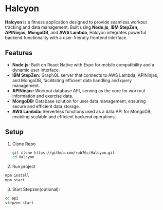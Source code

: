 # Halcyon

**Halcyon** is a fitness application designed to provide seamless workout tracking and data management. Built using **Node.js**, **IBM StepZen**, **APINinjas**, **MongoDB**, and **AWS Lambda**, Halcyon integrates powerful backend functionality with a user-friendly frontend interface.

## Features

- **Node.js:** Built on React Native with Expo for mobile compatibility and a dynamic user interface.
- **IBM StepZen:** GraphQL server that connects to AWS Lambda, APINinjas, and MongoDB, facilitating efficient data handling and query management.
- **APINinjas:** Workout database API, serving as the core for workout information and exercise data.
- **MongoDB:** Database solution for user data management, ensuring secure and efficient data storage.
- **AWS Lambda:** Serverless functions used as a data API for MongoDB, enabling scalable and efficient backend operations.

## Setup

1. Clone Repo
   ```bash
   git clone https://github.com/rob76c/Halcyon.git
   cd Halcyon
   ```

2. Run project 
  ```bash
  npm install
  npm start
  ```

3. Start Stepzen(optional):
  ```bash
  cd api
  stepzen start
  ```